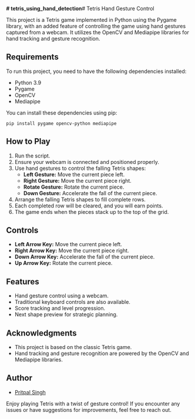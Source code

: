 **# tetris_using_hand_detection**# Tetris Hand Gesture Control

This project is a Tetris game implemented in Python using the Pygame library, with an added feature of controlling the game using hand gestures captured from a webcam. It utilizes the OpenCV and Mediapipe libraries for hand tracking and gesture recognition.

## Requirements

To run this project, you need to have the following dependencies installed:

- Python 3.9
- Pygame
- OpenCV
- Mediapipe

You can install these dependencies using pip:

```
pip install pygame opencv-python mediapipe
```

## How to Play

1. Run the script.
2. Ensure your webcam is connected and positioned properly.
3. Use hand gestures to control the falling Tetris shapes:
   - **Left Gesture:** Move the current piece left.
   - **Right Gesture:** Move the current piece right.
   - **Rotate Gesture:** Rotate the current piece.
   - **Down Gesture:** Accelerate the fall of the current piece.
4. Arrange the falling Tetris shapes to fill complete rows.
5. Each completed row will be cleared, and you will earn points.
6. The game ends when the pieces stack up to the top of the grid.

## Controls

- **Left Arrow Key:** Move the current piece left.
- **Right Arrow Key:** Move the current piece right.
- **Down Arrow Key:** Accelerate the fall of the current piece.
- **Up Arrow Key:** Rotate the current piece.

## Features

- Hand gesture control using a webcam.
- Traditional keyboard controls are also available.
- Score tracking and level progression.
- Next shape preview for strategic planning.

## Acknowledgments

- This project is based on the classic Tetris game.
- Hand tracking and gesture recognition are powered by the OpenCV and Mediapipe libraries.

## Author

- [Pritpal Singh](www.linkedin.com/in/oye-pritpal)

Enjoy playing Tetris with a twist of gesture control! If you encounter any issues or have suggestions for improvements, feel free to reach out.
